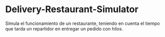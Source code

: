 # Delivery-Restaurant-Simulator
Simula el funcionamiento de un restaurante, teniendo en cuenta el tiempo que tarda un repartidor en entregar un pedido con hilos.
